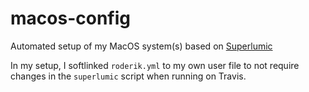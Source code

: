 # macos-config

Automated setup of my MacOS system(s) based on [Superlumic](https://github.com/superlumic)

In my setup, I softlinked `roderik.yml` to my own user file to not require changes in 
the `superlumic` script when running on Travis.
